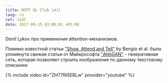 ```yaml
---
title: MIPT DL Club \#11
lang: ru
ref: 11dl
date: 2017-09-15 03:00:01 +03:00
---
```


_Danil Lykov_ про применения attention-механизмов.

Помимо известной статьи ["Show, Attend and Tell"](https://arxiv.org/abs/1502.03044) by Bengio et al. была упомянута свежая статья от Майкрософта ["AttnGAN"](https://arxiv.org/abs/1711.10485) - генеративная сеть, которая позволяет строить изображения по данному текстовому описанию

{% include video id="ZH77RI5ERLw" provider="youtube" %}
